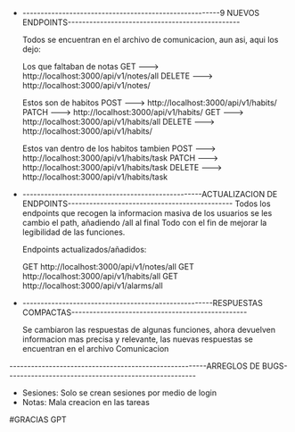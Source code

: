 - -------------------------------------------------------9 NUEVOS ENDPOINTS------------------------------------------------

  Todos se encuentran en el archivo de comunicacion, aun asi, aqui los dejo:

  Los que faltaban de notas
  GET ---> http://localhost:3000/api/v1/notes/all
  DELETE ---> http://localhost:3000/api/v1/notes/

  Estos son de habitos
  POST ---> http://localhost:3000/api/v1/habits/
  PATCH ---> http://localhost:3000/api/v1/habits/
  GET ---> http://localhost:3000/api/v1/habits/all
  DELETE ---> http://localhost:3000/api/v1/habits/

  Estos van dentro de los habitos tambien
  POST ---> http://localhost:3000/api/v1/habits/task
  PATCH ---> http://localhost:3000/api/v1/habits/task
  DELETE ---> http://localhost:3000/api/v1/habits/task

- --------------------------------------------------ACTUALIZACION DE ENDPOINTS----------------------------------------------
  Todos los endpoints que recogen la informacion masiva de los usuarios se les cambio el path, añadiendo /all al final
  Todo con el fin de mejorar la legibilidad de las funciones.

  Endpoints actualizados/añadidos:

  GET http://localhost:3000/api/v1/notes/all
  GET http://localhost:3000/api/v1/habits/all
  GET http://localhost:3000/api/v1/alarms/all

- -----------------------------------------------------RESPUESTAS COMPACTAS-------------------------------------------------

  Se cambiaron las respuestas de algunas funciones, ahora devuelven informacion mas precisa y relevante,
  las nuevas respuestas se encuentran en el archivo Comunicacion

-------------------------------------------------------ARREGLOS DE BUGS-----------------------------------------------------

- Sesiones: Solo se crean sesiones por medio de login
- Notas: Mala creacion en las tareas

#GRACIAS GPT
